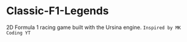 # Classic-F1-Legends
2D Formula 1 racing game built with the Ursina engine.
`Inspired by MK Coding YT`
